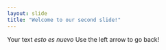 ```yaml
---
layout: slide
title: "Welcome to our second slide!"
---
```

Your text *esto es nuevo*
Use the left arrow to go back!
